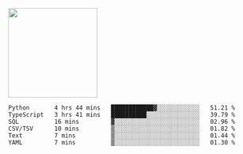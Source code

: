<img height="180em" src="https://github-readme-stats.vercel.app/api?username=toadkarter&show_icons=true&hide_border=true&&count_private=true&include_all_commits=true" />

<!--START_SECTION:waka-->

```text
Python       4 hrs 44 mins   ████████████▓░░░░░░░░░░░░   51.21 %
TypeScript   3 hrs 41 mins   ██████████░░░░░░░░░░░░░░░   39.79 %
SQL          16 mins         ▓░░░░░░░░░░░░░░░░░░░░░░░░   02.96 %
CSV/TSV      10 mins         ▒░░░░░░░░░░░░░░░░░░░░░░░░   01.82 %
Text         7 mins          ▒░░░░░░░░░░░░░░░░░░░░░░░░   01.44 %
YAML         7 mins          ▒░░░░░░░░░░░░░░░░░░░░░░░░   01.30 %
```

<!--END_SECTION:waka-->
